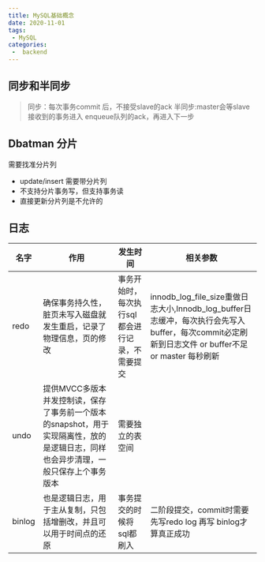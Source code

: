 ```yaml
---
title: MySQL基础概念
date: 2020-11-01
tags:
 - MySQL
categories:
 -  backend
---
```




## 同步和半同步
> 同步：每次事务commit 后，不接受slave的ack
> 半同步:master会等slave 接收到的事务进入 enqueue队列的ack，再进入下一步



## Dbatman 分片
需要找准分片列
- update/insert 需要带分片列
- 不支持分片事务写，但支持事务读
- 直接更新分片列是不允许的


## 日志
| 名字 | 作用 | 发生时间 | 相关参数 |
| ---- | ---- | ---- | ---- |
| redo | 确保事务持久性，脏页未写入磁盘就发生重启，记录了物理信息，页的修改 | 事务开始时，每次执行sql都会进行记录，不需要提交 | innodb_log_file_size重做日志大小,Innodb_log_buffer日志缓冲，每次执行会先写入buffer，每次commit必定刷新到日志文件 or buffer不足 or master 每秒刷新 | 
| undo | 提供MVCC多版本并发控制读，保存了事务前一个版本的snapshot，用于实现隔离性，放的是逻辑日志，同样也会异步清理，一般只保存上个事务版本 | 需要独立的表空间 | 
| binlog | 也是逻辑日志，用于主从复制，只包括增删改，并且可以用于时间点的还原 | 事务提交的时候将sql都刷入 | 二阶段提交，commit时需要先写redo log 再写 binlog才算真正成功 | 
